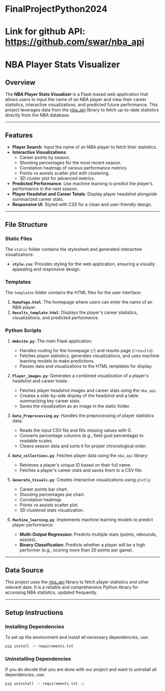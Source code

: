 # FinalProjectPython2024
# Link for github API: https://github.com/swar/nba_api

# NBA Player Stats Visualizer
 
## Overview
The **NBA Player Stats Visualizer** is a Flask-based web application that allows users to input the name of an NBA player and view their career statistics, interactive visualizations, and predicted future performance. This project leverages data from the [nba_api](https://github.com/swar/nba_api) library to fetch up-to-date statistics directly from the NBA database.
 
---
 
## Features
- **Player Search**: Input the name of an NBA player to fetch their statistics.
- **Interactive Visualizations**:
  - Career points by season.
  - Shooting percentages for the most recent season.
  - Correlation heatmap of various performance metrics.
  - Points vs assists scatter plot with clustering.
  - 3D cluster plot for advanced metrics.
- **Predicted Performance**: Use machine learning to predict the player’s performance in the next season.
- **Player Headshot and Career Totals**: Display player headshot alongside summarized career stats.
- **Responsive UI**: Styled with CSS for a clean and user-friendly design.
 
---
 
## File Structure
### Static Files
The `static` folder contains the stylesheet and generated interactive visualizations:
- **`style.css`**: Provides styling for the web application, ensuring a visually appealing and responsive design.
 
### Templates
The `templates` folder contains the HTML files for the user interface:
1. **`HomePage.html`**: The homepage where users can enter the name of an NBA player.
2. **`Results_template.html`**: Displays the player's career statistics, visualizations, and predicted performance.
 
### Python Scripts
1. **`Website.py`**: The main Flask application:
   - Handles routing for the homepage (`/`) and results page (`/results`).
   - Fetches player statistics, generates visualizations, and uses machine learning models to make predictions.
   - Passes data and visualizations to the HTML templates for display.
 
2. **`Player_images.py`**: Generates a combined visualization of a player's headshot and career totals:
   - Fetches player headshot images and career stats using the `nba_api`.
   - Creates a side-by-side display of the headshot and a table summarizing key career stats.
   - Saves the visualization as an image in the static folder.
 
3. **`Data_Preprocessing.py`**: Handles the preprocessing of player statistics data:
   - Reads the input CSV file and fills missing values with 0.
   - Converts percentage columns (e.g., field goal percentage) to readable scales.
   - Cleans season data and sorts it for proper chronological order.
 
4. **`Data_collections.py`**: Fetches player data using the `nba_api` library:
   - Retrieves a player's unique ID based on their full name.
   - Fetches a player's career stats and saves them to a CSV file.
 
5. **`Generate_Visuals.py`**: Creates interactive visualizations using `plotly`:
   - Career points bar chart.
   - Shooting percentages pie chart.
   - Correlation heatmap.
   - Points vs assists scatter plot.
   - 3D clustered stats visualization.
 
6. **`Machine_learning.py`**: Implements machine learning models to predict player performance:
   - **Multi-Output Regression**: Predicts multiple stats (points, rebounds, assists).
   - **Binary Classification**: Predicts whether a player will be a high performer (e.g., scoring more than 20 points per game).
 
---
 
## Data Source
This project uses the [nba_api](https://github.com/swar/nba_api) library to fetch player statistics and other relevant data. It is a reliable and comprehensive Python library for accessing NBA statistics, updated frequently.
 
---
 
## Setup Instructions
### Installing Dependencies
To set up the environment and install all necessary dependencies, use:
```bash
pip install -r requirements.txt
```
### Uninstalling Dependencies
If you do decide that you are done with our project and want to uninstall all dependencies, use:
```bash
pip uninstall -r requirements.txt -y
